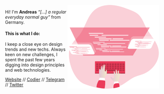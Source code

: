 <img align="right" alt="Code Dev" src="https://github.com/andreasgrafen/andreasgrafen/blob/main/.repo/images/code.svg" width="300" height="275" />

Hi! I'm **Andreas** _“[…] a regular everyday normal guy”_ from Germany.

#### This is what I do:
I keep a close eye on design trends and new techs. Always keen on new challenges, I spent the past few years digging into design principles and web technologies.

[Website](https://andreas.grafen.info) // [Codier](https://codier.io/@andreasgrafen) // [Telegram](https://t.me/andreasgrafen) // [Twitter](https://twitter.com/andreasgrafen)

